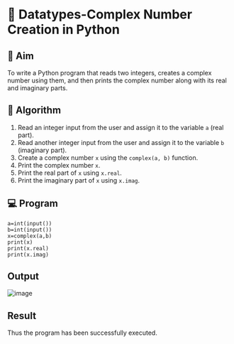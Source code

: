 # 🧮 Datatypes-Complex Number Creation in Python

## 🎯 Aim
To write a Python program that reads two integers, creates a complex number using them, and then prints the complex number along with its real and imaginary parts.

## 🧠 Algorithm
1. Read an integer input from the user and assign it to the variable `a` (real part).
2. Read another integer input from the user and assign it to the variable `b` (imaginary part).
3. Create a complex number `x` using the `complex(a, b)` function.
4. Print the complex number `x`.
5. Print the real part of `x` using `x.real`.
6. Print the imaginary part of `x` using `x.imag`.

## 💻 Program
```
a=int(input())
b=int(input())
x=complex(a,b)
print(x)
print(x.real)
print(x.imag)
```

## Output
![image](https://github.com/user-attachments/assets/e43cae0c-e6fd-4475-9892-46aa57866f8c)

## Result
Thus the program has been successfully executed.
